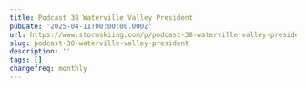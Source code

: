 ```yaml
---
title: Podcast 38 Waterville Valley President
pubDate: '2025-04-11T00:00:00.000Z'
url: https://www.stormskiing.com/p/podcast-38-waterville-valley-president
slug: podcast-38-waterville-valley-president
description: ''
tags: []
changefreq: monthly
---
```


<!-- Add post content below -->
